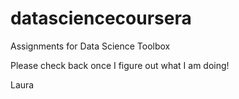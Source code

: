 datasciencecoursera
===================

Assignments for Data Science Toolbox

Please check back once I figure out what I am doing!

Laura

